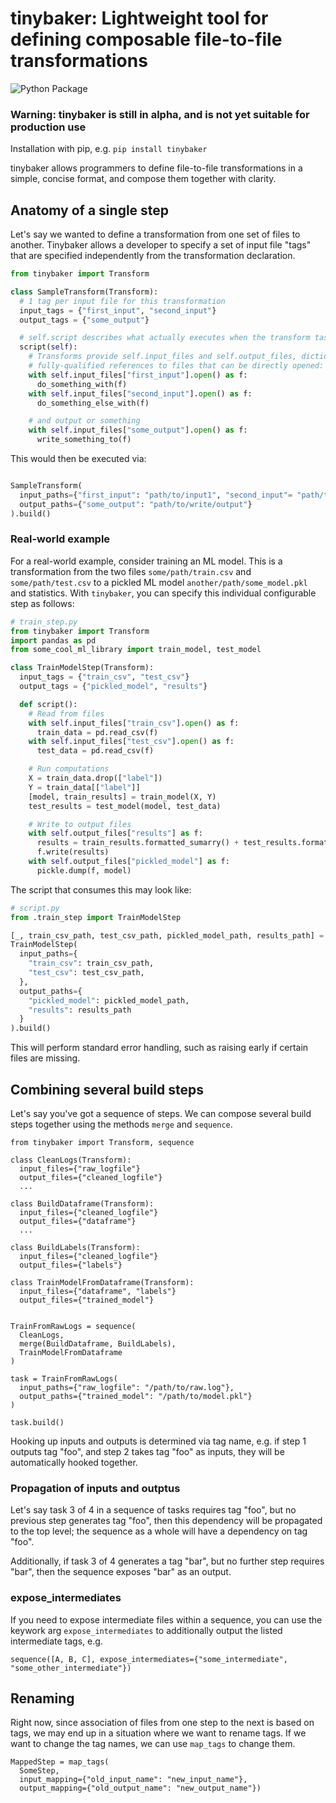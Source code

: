 # tinybaker: Lightweight tool for defining composable file-to-file transformations
![Python Package](https://github.com/evinism/tinybaker/workflows/Python%20package/badge.svg)

### Warning: tinybaker is still in alpha, and is not yet suitable for production use

Installation with pip, e.g. `pip install tinybaker`

tinybaker allows programmers to define file-to-file transformations in a simple, concise format, and compose them together with clarity. 


## Anatomy of a single step

Let's say we wanted to define a transformation from one set of files to another. Tinybaker allows a developer to specify a set of input file "tags" that are specified independently from the transformation declaration.

```py
from tinybaker import Transform

class SampleTransform(Transform):
  # 1 tag per input file for this transformation
  input_tags = {"first_input", "second_input"}
  output_tags = {"some_output"}

  # self.script describes what actually executes when the transform task runs
  script(self):
    # Transforms provide self.input_files and self.output_files, dictionaries with
    # fully-qualified references to files that can be directly opened:
    with self.input_files["first_input"].open() as f:
      do_something_with(f)
    with self.input_files["second_input"].open() as f:
      do_something_else_with(f)

    # and output or something
    with self.input_files["some_output"].open() as f:
      write_something_to(f)

```

This would then be executed via:

```py

SampleTransform(
  input_paths={"first_input": "path/to/input1", "second_input"= "path/to/input2"}
  output_paths={"some_output": "path/to/write/output"}
).build()

```

### Real-world example

For a real-world example, consider training an ML model. This is a transformation from the two files `some/path/train.csv` and `some/path/test.csv` to a pickled ML model `another/path/some_model.pkl` and statistics. With `tinybaker`, you can specify this individual configurable step as follows:

```py
# train_step.py
from tinybaker import Transform
import pandas as pd
from some_cool_ml_library import train_model, test_model

class TrainModelStep(Transform):
  input_tags = {"train_csv", "test_csv"}
  output_tags = {"pickled_model", "results"}

  def script():
    # Read from files
    with self.input_files["train_csv"].open() as f:
      train_data = pd.read_csv(f)
    with self.input_files["test_csv"].open() as f:
      test_data = pd.read_csv(f)

    # Run computations
    X = train_data.drop(["label"])
    Y = train_data[["label"]]
    [model, train_results] = train_model(X, Y)
    test_results = test_model(model, test_data)

    # Write to output files
    with self.output_files["results"] as f:
      results = train_results.formatted_sumarry() + test_results.formatted_summary()
      f.write(results)
    with self.output_files["pickled_model"] as f:
      pickle.dump(f, model)

```

The script that consumes this may look like:

```py
# script.py
from .train_step import TrainModelStep

[_, train_csv_path, test_csv_path, pickled_model_path, results_path] =  parse_args(os)
TrainModelStep(
  input_paths={
    "train_csv": train_csv_path,
    "test_csv": test_csv_path,
  },
  output_paths={
    "pickled_model": pickled_model_path,
    "results": results_path
  }
).build()
```

This will perform standard error handling, such as raising early if certain files are missing.

## Combining several build steps

Let's say you've got a sequence of steps. We can compose several build steps together using the methods `merge` and `sequence`.

```
from tinybaker import Transform, sequence

class CleanLogs(Transform):
  input_files={"raw_logfile"}
  output_files={"cleaned_logfile"}
  ...

class BuildDataframe(Transform):
  input_files={"cleaned_logfile"}
  output_files={"dataframe"}
  ...

class BuildLabels(Transform):
  input_files={"cleaned_logfile"}
  output_files={"labels"}

class TrainModelFromDataframe(Transform):
  input_files={"dataframe", "labels"}
  output_files={"trained_model"}


TrainFromRawLogs = sequence(
  CleanLogs,
  merge(BuildDataframe, BuildLabels),
  TrainModelFromDataframe
)

task = TrainFromRawLogs(
  input_paths={"raw_logfile": "/path/to/raw.log"},
  output_paths={"trained_model": "/path/to/model.pkl"}
)

task.build()
```

Hooking up inputs and outputs is determined via tag name, e.g. if step 1 outputs tag "foo", and step 2 takes tag "foo" as inputs, they will be automatically hooked together.

### Propagation of inputs and outptus
Let's say task 3 of 4 in a sequence of tasks requires tag "foo", but no previous step generates tag "foo", then this dependency will be propagated to the top level; the sequence as a whole will have a dependency on tag "foo".

Additionally, if task 3 of 4 generates a tag "bar", but no further step requires "bar", then the sequence exposes "bar" as an output.

### expose_intermediates
If you need to expose intermediate files within a sequence, you can use the keywork arg `expose_intermediates` to additionally output the listed intermediate tags, e.g.

`sequence([A, B, C], expose_intermediates={"some_intermediate", "some_other_intermediate"})`

## Renaming

Right now, since association of files from one step to the next is based on tags, we may end up in a situation where we want to rename tags. If we want to change the tag names, we can use `map_tags` to change them.

```
MappedStep = map_tags(
  SomeStep,
  input_mapping={"old_input_name": "new_input_name"},
  output_mapping={"old_output_name": "new_output_name"})
```

